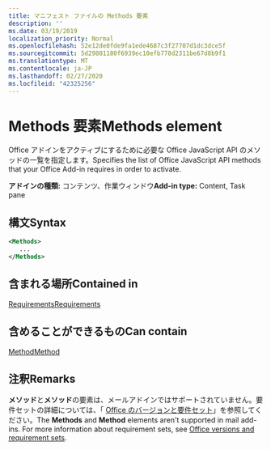 ```yaml
---
title: マニフェスト ファイルの Methods 要素
description: ''
ms.date: 03/19/2019
localization_priority: Normal
ms.openlocfilehash: 52e12de0fde9fa1ede4687c3f27707d1dc3dce5f
ms.sourcegitcommit: 5d29801180f6939ec10efb778d2311be67d8b9f1
ms.translationtype: MT
ms.contentlocale: ja-JP
ms.lasthandoff: 02/27/2020
ms.locfileid: "42325256"
---
```

# <a name="methods-element"></a><span data-ttu-id="aaf55-102">Methods 要素</span><span class="sxs-lookup"><span data-stu-id="aaf55-102">Methods element</span></span>

<span data-ttu-id="aaf55-103">Office アドインをアクティブにするために必要な Office JavaScript API のメソッドの一覧を指定します。</span><span class="sxs-lookup"><span data-stu-id="aaf55-103">Specifies the list of Office JavaScript API methods that your Office Add-in requires in order to activate.</span></span>

<span data-ttu-id="aaf55-104">**アドインの種類:** コンテンツ、作業ウィンドウ</span><span class="sxs-lookup"><span data-stu-id="aaf55-104">**Add-in type:** Content, Task pane</span></span>

## <a name="syntax"></a><span data-ttu-id="aaf55-105">構文</span><span class="sxs-lookup"><span data-stu-id="aaf55-105">Syntax</span></span>

```XML
<Methods>
   ...
</Methods>
```

## <a name="contained-in"></a><span data-ttu-id="aaf55-106">含まれる場所</span><span class="sxs-lookup"><span data-stu-id="aaf55-106">Contained in</span></span>

[<span data-ttu-id="aaf55-107">Requirements</span><span class="sxs-lookup"><span data-stu-id="aaf55-107">Requirements</span></span>](requirements.md)

## <a name="can-contain"></a><span data-ttu-id="aaf55-108">含めることができるもの</span><span class="sxs-lookup"><span data-stu-id="aaf55-108">Can contain</span></span>

[<span data-ttu-id="aaf55-109">Method</span><span class="sxs-lookup"><span data-stu-id="aaf55-109">Method</span></span>](method.md)

## <a name="remarks"></a><span data-ttu-id="aaf55-110">注釈</span><span class="sxs-lookup"><span data-stu-id="aaf55-110">Remarks</span></span>

<span data-ttu-id="aaf55-111">**メソッド**と**メソッド**の要素は、メールアドインではサポートされていません。要件セットの詳細については、「 [Office のバージョンと要件セット](/office/dev/add-ins/develop/office-versions-and-requirement-sets)」を参照してください。</span><span class="sxs-lookup"><span data-stu-id="aaf55-111">The **Methods** and **Method** elements aren't supported in mail add-ins. For more information about requirement sets, see [Office versions and requirement sets](/office/dev/add-ins/develop/office-versions-and-requirement-sets).</span></span>

